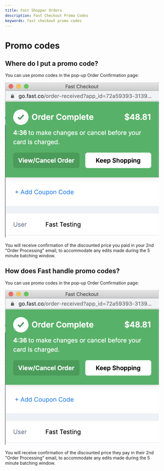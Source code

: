 ```yaml
---
title: Fast Shopper Orders
description: Fast Checkout Promo Codes
keywords: fast checkout promo codes
---
```


# Promo codes

## Where do I put a promo code?

You can use promo codes in the pop-up Order Confirmation page:

<img src="./images/order-confirmation-page.png"/>

You will receive confirmation of the discounted price you paid in your 2nd "Order Processing" email, to accommodate any edits made during the 5 minute batching window.

## How does Fast handle promo codes?

You can use promo codes in the pop-up Order Confirmation page:

<img src="./images/order-complete.png"/>

You will receive confirmation of the discounted price they pay in their 2nd "Order Processing" email, to accommodate any edits made during the 5 minute batching window.
